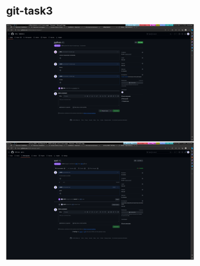 # git-task3
![img](/2024-02-29-215505_2560x1600_scrot.png)
![img](/2024-02-29-220618_2560x1600_scrot.png)